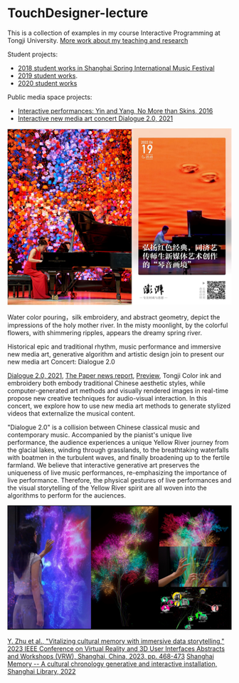 # TouchDesigner-lecture

This is a collection of examples in my course Interactive Programming at Tongji University. 
[More work about my teaching and research](https://kfyaya.github.io/YZhu/)

Student projects:
* [2018 student works in Shanghai Spring International Music Festival](https://mp.weixin.qq.com/s/vcA09qC7PdqaqlnhkXyuGQ)
* [2019 student works](https://www.manamana.net/video/detail?id=58733#!en).
* [2020 student works](https://mp.weixin.qq.com/s/XJS4VDbDi-yE0CIwLGko3g)

Public media space projects:
* [Interactive performances: Yin and Yang, No More than Skins, 2016](https://youtu.be/upvl0Jtjzso)
* [Interactive new media art concert Dialogue 2.0, 2021](https://youtu.be/xkRxltHY4xw)
<img src="images/dialogue.jpg" width = "700" />

Water color pouring，silk embroidery, and abstract geometry, depict the impressions of the holy mother river. 
In the misty moonlight, by the colorful flowers, with shimmering ripples, appears the dreamy spring river.

Historical epic and traditional rhythm, music performance and immersive new media art, generative algorithm and artistic design
join to present our new media art Concert: Dialogue 2.0

[Dialogue 2.0, 2021](https://m.bilibili.com/video/BV1aU4y1R7nC), [The Paper news report](https://www.thepaper.cn/newsDetail_forward_18644869), [Preview](https://mp.weixin.qq.com/s/80_oqWyzYdLh3vLucJFi9A), Tongji
Color ink and embroidery both embody traditional Chinese aesthetic styles, while computer-generated art methods and visually rendered images in real-time propose new creative techniques for audio-visual interaction. 
In this concert, we explore how to use new media art methods to generate stylized videos that externalize the musical content. 

"Dialogue 2.0" is a collision between Chinese classical music and contemporary music. Accompanied by the pianist's unique live performance, the audience experiences a unique Yellow River journey from the glacial lakes, winding through grasslands, to the breathtaking waterfalls with boatmen in the turbulent waves, and finally broadening up to the fertile farmland. We believe that interactive generative art preserves the uniqueness of live music performances, re-emphasizing the importance of live performance. Therefore, the physical gestures of live performances and the visual storytelling of the Yellow River spirit are all woven into the algorithms to perform for the auciences.

<img src="images/shanghailib3.jpg" width = "700" />

[Y. Zhu et al., "Vitalizing cultural memory with immersive data storytelling," 2023 IEEE Conference on Virtual Reality and 3D User Interfaces Abstracts and Workshops (VRW), Shanghai, China, 2023, pp. 468-473](https://ieeexplore.ieee.org/document/10108663)
[Shanghai Memory -- A cultural chronology generative and interactive installation, Shanghai Library, 2022](https://m.manamana.net/video/detail/2103510?open=true#!zh)



